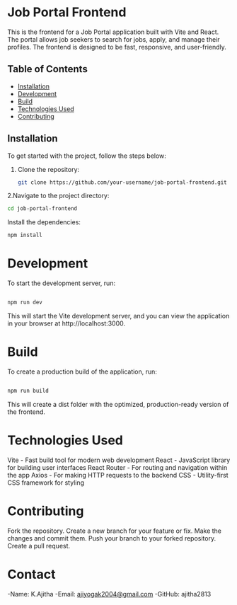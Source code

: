 # Job Portal Frontend

This is the frontend for a Job Portal application built with Vite and React. The portal allows job seekers to search for jobs, apply, and manage their profiles. The frontend is designed to be fast, responsive, and user-friendly.

## Table of Contents
- [Installation](#installation)
- [Development](#development)
- [Build](#build)
- [Technologies Used](#technologies-used)
- [Contributing](#contributing)


## Installation

To get started with the project, follow the steps below:

1. Clone the repository:
   ```bash
   git clone https://github.com/your-username/job-portal-frontend.git
2.Navigate to the project directory:
```bash
cd job-portal-frontend
```
Install the dependencies:
```bash
npm install
```
# Development
To start the development server, run:

```bash

npm run dev
```
This will start the Vite development server, and you can view the application in your browser at http://localhost:3000.

# Build
To create a production build of the application, run:

```bash

npm run build
```
This will create a dist folder with the optimized, production-ready version of the frontend.

# Technologies Used
Vite - Fast build tool for modern web development
React - JavaScript library for building user interfaces
React Router - For routing and navigation within the app
Axios - For making HTTP requests to the backend
CSS - Utility-first CSS framework for styling
#  Contributing
Fork the repository.
Create a new branch for your feature or fix.
Make the changes and commit them.
Push your branch to your forked repository.
Create a pull request.
# Contact
-Name: K.Ajitha
-Email: ajiyogak2004@gmail.com
-GitHub: ajitha2813
